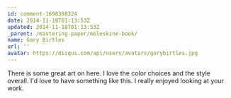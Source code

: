 ```yaml
---
id: comment-1698388324
date: 2014-11-18T01:13:53Z
updated: 2014-11-18T01:13:53Z
_parent: /mastering-paper/moleskine-book/
name: Gary Birtles
url: ''
avatar: https://disqus.com/api/users/avatars/garybirtles.jpg
---
```


There is some great art on here. I love the color choices and the style
overall. I'd love to have something like this. I really enjoyed looking at your
work.
